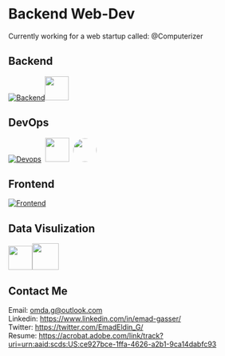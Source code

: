 # Backend Web-Dev
Currently working for a web startup called: @Computerizer




## Backend   
[![Backend](https://skillicons.dev/icons?i=python,django,postgres,sqlite,nginx)](https://skillicons.dev)<img src='https://miro.medium.com/max/512/0*Nn7jvZ2XB2KcKqUC.png' width='48'>


## DevOps   
[![Devops](https://skillicons.dev/icons?i=docker,git,selenium,vscode,linux)](https://skillicons.dev) &nbsp;<img src='https://avatars.githubusercontent.com/u/54465427?v=4' width='48'> &nbsp;<img src='https://cdn.auth0.com/marketplace/catalog/content/assets/creators/digitalocean/digitalocean-avatar.png' width='47' style="border-radius: 50%">


## Frontend   
[![Frontend](https://skillicons.dev/icons?i=html,css,js,bootstrap)](https://skillicons.dev) 

## Data Visulization  
<img src='https://cdn.icon-icons.com/icons2/2397/PNG/512/microsoft_office_excel_logo_icon_145720.png' width='48'><img src='https://cdn.filepicker.io/api/file/jZDILlufSOSDOkuJTZ7J' width='53'>




## Contact Me

Email: <omda.g@outlook.com>  
Linkedin: <https://www.linkedin.com/in/emad-gasser/>  
Twitter: <https://twitter.com/EmadEldin_G/>  
Resume: <https://acrobat.adobe.com/link/track?uri=urn:aaid:scds:US:ce927bce-1ffa-4626-a2b1-9ca14dabfc93>


